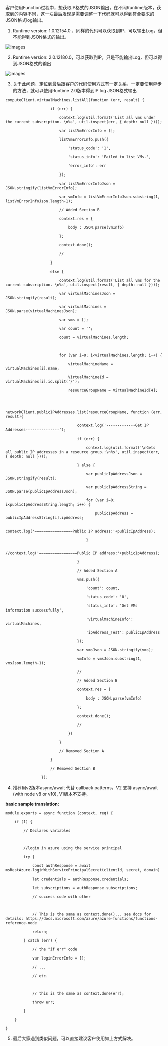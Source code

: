 客户使用Function过程中，想获取IP格式的JSON输出，在不同Runtime版本，获取到的内容不同，这一块最后发现是需要调整一下代码就可以得到符合要求的JSON格式log输出。

1. Runtime version: 1.0.12154.0 ，同样的代码可以获取到IP，可以输出Log，但不能得到JSON格式的输出。
 
![images](https://github.com/CohenLyon/OCPChinaPTSALLDOCS/blob/patch-1/01.BLOG/images/Azure%20Function%20Runtime%E7%89%88%E6%9C%AC%E5%92%8CIP%E8%BE%93%E5%87%BA%E6%A0%BC%E5%BC%8F%E9%97%AE%E9%A2%9801.png)

2. Runtime version: 2.0.12180.0，可以获取到IP，只是不能输出Log，但可以得到JSON格式的输出
 
![images](https://github.com/CohenLyon/OCPChinaPTSALLDOCS/blob/patch-1/01.BLOG/images/Azure%20Function%20Runtime%E7%89%88%E6%9C%AC%E5%92%8CIP%E8%BE%93%E5%87%BA%E6%A0%BC%E5%BC%8F%E9%97%AE%E9%A2%9802.png)

3. 关于此问题，定位到最后跟客户的代码使用方式有一定关系，一定要使用异步的方法，就可以使用Runtime 2.0版本得到IP log JSON格式输出
```
computeClient.virtualMachines.listAll(function (err, result) {

                    if (err) {

                        context.log(util.format('List all vms under the current subscription. \n%s', util.inspect(err, { depth: null })));

                        var listVmErrorInfo = [];

                        listVmErrorInfo.push({

                            'status_code': '1',

                            'status_info': 'Failed to list VMs.',

                            'error_info': err

                        });

                        var listVmErrorInfoJson = JSON.stringify(listVmErrorInfo);

                        var vmInfo = listVmErrorInfoJson.substring(1, listVmErrorInfoJson.length-1);

                        // Added Section B

                        context.res = {

                            body : JSON.parse(vmInfo)

                        };

                        context.done();

                        //

                    }

                    else {

                        context.log(util.format('List all vms for the current subscription. \n%s', util.inspect(result, { depth: null })));

                        var virtualMachinesJson = JSON.stringify(result);

                        var virtualMachines = JSON.parse(virtualMachinesJson);

                        var vms = [];

                        var count = '';

                        count = virtualMachines.length;

 

                        for (var i=0; i<virtualMachines.length; i++) {

                            virtualMachineName = virtualMachines[i].name;

                            VirtualMachineId = virtualMachines[i].id.split('/');

                            resourceGroupName = VirtualMachineId[4];

 

                            networkClient.publicIPAddresses.list(resourceGroupName, function (err, result){

                                context.log('-------------Get IP Addresses---------------');

                                if (err) {

                                    context.log(util.format('\nGets all public IP addresses in a resource group.:\n%s', util.inspect(err, { depth: null })));

                                } else {

                                    var publicIpAddressJson = JSON.stringify(result);

                                    var publicIpAddressString = JSON.parse(publicIpAddressJson);

                                    for (var i=0; i<publicIpAddressString.length; i++) {

                                        publicIpAddress = publicIpAddressString[i].ipAddress;

                                        context.log('=================Public IP address:'+publicIpAddress);

                                    }

                                    //context.log('=================Public IP address:'+publicIpAddress);

                                }

                                // Added Section A

                                vms.push({

                                    'count': count,

                                    'status_code': '0',

                                    'status_info': 'Get VMs information successfully',

                                    'virtualMachineInfo': virtualMachines,

                                    'ipAddress_Test': publicIpAddress

                                });

                                var vmsJson = JSON.stringify(vms);

                                vmInfo = vmsJson.substring(1, vmsJson.length-1);

                                //

                                // Added Section B

                                context.res = {

                                    body : JSON.parse(vmInfo)

                                };

                                context.done();

                                //

                            })

                        }

                        // Removed Section A

                    }

                    // Removed Section B

                });
```

4. 推荐用v2版本async/await 代替 callback patterns，V2 支持 async/await (with node v8 or v10), V1版本不支持。
 

 

 

**basic sample translation:**
```
module.exports = async function (context, req) {

    if (1) {

        // Declares variables

 

        //login in azure using the service principal

        try {

            const authResponse = await msRestAzure.loginWithServicePrincipalSecret(clientId, secret, domain)

            let credentials = authResponse.credentials;

            let subscriptions = authResponse.subscriptions;

            // success code with other

           

            // This is the same as context.done()... see docs for details: https://docs.microsoft.com/azure/azure-functions/functions-reference-node

            return;

        } catch (err) {

            // the "if err" code

            var loginErrorInfo = [];

            // ...

            // etc.

 

            // this is the same as context.done(err);

            throw err;

        }

    }

}
```

 

5. 最后大家遇到类似问题，可以直接建议客户使用如上方式解决。
